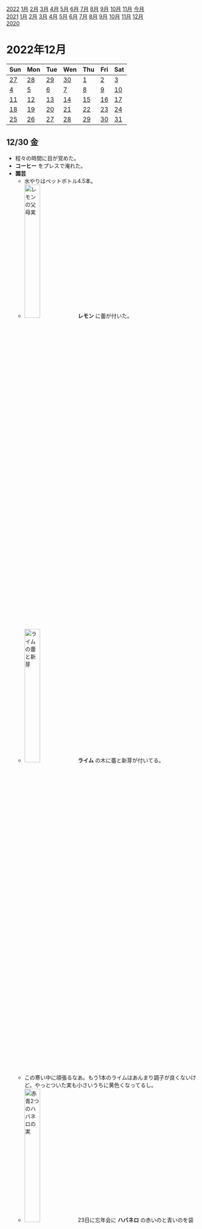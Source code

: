 [2022](README.md#2022) [1月](2022-01.md) [2月](2022-02.md) [3月](2022-03.md) [4月](2022-04.md) [5月](2022-05.md) [6月](2022-06.md) [7月](2022-07.md) [8月](2022-08.md) [9月](2022-09.md) [10月](2022-10.md) [11月](2022-11.md) [今月](2022-12.md)  
[2021](README.md#2021) [1月](2021-01.md) [2月](2021-02.md) [3月](2021-03.md) [4月](2021-04.md) [5月](2021-05.md) [6月](2021-06.md) [7月](2021-07.md) [8月](2021-08.md) [9月](2021-09.md) [10月](2021-10.md) [11月](2021-11.md) [12月](2021-12.md)  
[2020](README.md#2020)  

2022年12月
=========

|Sun|Mon|Tue|Wen|Thu|Fri|Sat|
|---|---|---|---|---|---|---|
|[27](2022-11.md#1127-日)|[28](2022-11.md#1128-月)|[29](2022-11.md#1129-火)|[30](2022-11.md#1130-水)|[1](#1201-木)|[2](#1202-金)|[3](#1203-土)|
|[4](#1204-日)|[5](#1205-月)|[6](#1206-火)|[7](#1207-水)|[8](#1208-木)|[9](#1209-金)|[10](#1210-土)|
|[11](#1211-日)|[12](#1212-月)|[13](#1213-火)|[14](#1214-水)|[15](#1215-木)|[16](#1216-金)|[17](#1217-土)|
|[18](#1218-日)|[19](#1219-月)|[20](#1220-火)|[21](#1221-水)|[22](#1222-木)|[23](#1223-金)|[24](#1224-土)|
|[25](#1225-日)|[26](#1226-月)|[27](#1227-火)|[28](#1228-水)|[29](#1229-木)|[30](#1230-金)|[31](#1231-土)|

## 12/30 金

- 程々の時間に目が覚めた。
- __コーヒー__ をプレスで淹れた。
- __園芸__
  - 水やりはペットボトル4.5本。
  - <img src='images/%E5%86%99%E7%9C%9F%202022%2D12%2D30%209%2036%2058.jpg' alt='レモンの父母実' width='30%'> __レモン__ に蕾が付いた。
  - <img src='images/%E5%86%99%E7%9C%9F%202022%2D12%2D30%209%2037%2022.jpg' alt='ライムの蕾と新芽' width='30%'> __ライム__ の木に蕾と新芽が付いてる。
  - この寒い中に頑張るなあ。もう1本のライムはあんまり調子が良くないけど。やっとついた実も小さいうちに黄色くなってるし。
  - <img src='images/%E5%86%99%E7%9C%9F%202022%2D12%2D30%209%2042%2048.jpg' alt='赤青2つのハバネロの実' width='30%'> 23日に忘年会に __ハバネロ__ の赤いのと青いのを袋に入れて持って行った。誰も受け取らなかったので持ち帰ったが、青い方もいい色になってきた。
    - 良く見たら割れてる。危ない。
- 今月は7枚しか画像を使ってないらしい。
- コーヒー淹れたのを忘れて放置してた。
- __お出掛け__ 。
  - __ランチ__ は __大久保__ の `モンカリー` でベジカレープレート。
  - ベジとノンベジしかない。ベジが春菊のダルカレーと言われてソチラを選んだが、両方も選べることが後でわかった。
    - メニューをちゃんと見たら小さく書いてあるが、そういう場合には相森のメニューがあるか、トッピングのところにあることが多いと感じていて、注目してないところに書いてあった。
  - ちょっと足りない。出来ればクラフトビールのお店に行って、ついでにちょっとつまみたい。
  - とりあえず小滝橋方面に歩いて、 `オルタナティブコーヒーワークス` でホットコーヒーを店内で頂く。
  - 馬場のビール食堂が15:00から。落合のハニカムホップワークスが14:00から。
  - 時間が経って空腹が落ち着いたので帰ることにした。
  - __東中野__ の酒屋 `VINSY` でクラフトビール2本購入。
  - 東中野の `アッサンブラージュノム` というスイーツのお店？でタルトを __テイクアウト__ 。
  - 東中野の `早川亭` で __コーヒーをテイクアウト__ 。
- 4回目の容量追加。
- 仮眠。
- 野菜でお腹を膨らませたいと考えて __買い物__ へ。
  - セブンは炒め物用のカット野菜が売り切れで、まいばすけっとへ様子を見に。
  - 炒め物用のカット野菜と鍋用のカット野菜と豚肉200gと、キャベツの千切りとカットレタスとサラダチキンと、卵4個入りを購入。
  - 後者はサラダにする。スパイスとニンニクとツナ缶を炒めて、唐辛子のピクルスと酢を入れてドレッシングに。
  - 前者はサンバル的なスープに。タマリンドを濾すのが面倒だが、まあまあ美味しく出来たのでは。
  - 腹具合的には、サラダだけで十分だった。
- グリシンパウダーを切らしていたので注文。
  - 1kgの袋で買って、小瓶に移して小瓶が空になると補充するんだけど、前回の補充の時に袋が空になったということで、そのときに注文を忘れていたらしい。
  - グリシンはアミノ酸で、良く飲むんだけど、日記に書いたのは初めてだった。
- `Slay the Spire` は調子が出ない。

## 12/29 木

- 7:00の目覚ましを7:30に掛け直して8:20起床。
- __コーヒー__ をプレスで淹れた。
- しばらくチェックを忘れてた __FX__ で豪ドル米ドルを損切り。
- 水やりをサボった。
- 昨日は日記をpushしないで寝たのか。
- 今日は仕事納め。
- お __茶__ を淹れた。渋みも旨味もしっかりしてて美味しい。
- __ランチ__ は新宿パークハイアット地下の `スパイスヘブン` で __カレービュッフェ__ 。
  - `アショカ` の方が美味しいが、コチラは草やワカメが食べ放題。あと春雨サラダが美味しかった。
  - 帰りに `ポールバセット` で __コーヒーをテイクアウト__ 。
    - 久しぶりにロングブラックで頼んだが美味しい。
- https://neue.cc/2022/12/16_IncrementalSourceGenerator.html を読んでいたら `if (node is A or B or C) {}` みたいなのが出てきて驚いた。
  - C#9.0かららしい。
  - https://learn.microsoft.com/en-us/dotnet/csharp/language-reference/operators/patterns
    - コレを覚えるのは大変だ。
  - Type patternだから `or` で繋ぐことが出来る、ということでいいのかな？
    - パターンなら何でも `and` `or` で繋げるらしいし何でも `not` できるらしい。
      - https://learn.microsoft.com/en-us/dotnet/csharp/language-reference/proposals/csharp-9.0/patterns3
    - コッチでなら覚えられそうだ。
  - 我々がC#9.0を使って良くなるのがいつなのかは知らないが。
- __夕食__ はカレーメシシーフードにレンチンした充填豆腐を入れたもの。
- `Slay the Spire` は調子が悪い。
- 呼び出されて近所のバーで一杯。
- 眠かったし空腹でもないのに __夜食__ にコンビニのチャーシューとポテチを食べた。

## 12/28 水

- 7:00の目覚ましで8:20起床。
- アンチョビのピクルスがカビてて驚いた。あんなに塩辛くて酸っぱいのに。でも、酸っぱいということは熟成だけでなく発酵もしているんだから、菌は生きられる環境ということか。
- __コーヒー__ をプレスで淹れた。
- __園芸__ 
  - 水やりはペットボトル2本。
  - <img src='images/%E5%86%99%E7%9C%9F%202022%2D12%2D28%208%2054%2019.jpg' alt='茗荷のポットの雑草' width='30%'> __茗荷__ のポットの雑草の伸びが凄い。
  - <img src='images/%E5%86%99%E7%9C%9F%202022%2D12%2D28%208%2058%2004.jpg' alt='コーヒーの木' width='30%'> __コーヒーの木__ が結構大きい。変化が遅いと思ってたけど、気付いたらかなり育ってる。鉢上げを考えないと。それと、ここは鉢が大きくなると不安定だから、置き場所も考えないと。日照不足に強いというが、カーテンの中でも本当に大丈夫かな？
- IMEで入力中、変換候補が出ている時に次の入力を始めると確定する。
  - が、次の入力が数字の場合、候補一覧からの選択になってしまい、望んでいるのと別の候補が現れたりするし、入力したつもりの数字が現れない。
- __蒸しタオル__ を作った。
  - 昨日のは厚手過ぎて、室内に干しておいても生乾き気味だったので、もっと薄いものを選んだ。
  - 蒸しタオルのレンチンについて昨日検索した時、ラップして使うというのを何件か見た。
    - 衛生のためという記述だったが、タオルの温度が下がる要因として人体への熱移動の他に気化熱を奪われていることもあるだろうから、保温の意味でも有効な気がする。空気への熱移動は大したことはないだろうけど理屈ではそれにも有効だ。
  - 蒸しタオルに限らず、レンチンする時に表示の時間では足りないことが多い。古いから弱っているかも知れない。
    - コレ、いつ買ったんだっけ？広島？綱島？目黒？坂上？初代は壊れて今のは2代目だったと思う。
      - 2010年以降ではあるらしい。では今の部屋だ。
- お __茶__ を淹れた。前のを使い切ったので新しいのを開封してブレンド。 `さわやか和敬` 。
  - 開封の時間がいつもより余計に掛ったので久しぶりに湯温を測ってみたら70°C。
- 貸与PCでGoogleカレンダーの通知が来ないと思ったらミュートで気付かないだけだった。
  - fnキーでのミュートは本体スピーカーだけでWindowsのシステム設定とは関係が無いと思っていたが、そうではなかった。
    - fnキーでの音量表示がいかにもOSDだから。タスクバーから操作する時と同じ見た目なら勘違いしないのに。
- セットアッパーはSetup man。そうだよね、set-upperになるよね。setter-upじゃおかしいしね。
- __ランチ__ は西新宿の `アゴラ` で __カレーバイキング__ 。
  - キャベツの千切りを沢山食べられて嬉しい。また、補充がまあまあ早い。
  - 帰りに `flutter` で __コーヒーをテイクアウト__ 。
- `back number` は夏の魔物がどうこういう曲しか知らずに聴き始めたんだけど、良く流れる曲が沢山あって驚いた。
  - YouTubeでPVリストで聴いているから、PVになるようなのは有名になってもおかしくないわけだけど。
  - 結構気に入ったが、なんと表現したら上から目線にならないだろうか。結構気に入った、は、なんか上からに感じる。僕ごときが。
- 貸与PCのWifiが途切れた。壊れた？再起動してみる。復活した。良かった。
- C#のQueue<T>に範囲を取る追加メソッドがない。Append()とかConcat()とかするだろ。
- C#9.0で、ラムダにstaticをつけるとローカル変数やthisをキャプチャしなくなってヒープアロケーションしなくなるそうだ。
  - https://www.infoq.com/jp/news/2020/08/CSharp-Lambdas/
  - staticローカル関数を定義することで、ヒープ確保無しでローカル変数や引数を使えるようになるが、そのローカル関数をどこかに渡す時に同じことになる。
- 10月に買った栗をまだ使っていないことについて、僕は何をどう感じるべきなんだろう。
- __晩酌__ しに __お出掛け__ 。
  - __東中野__ のビアバーの年内最終営業日のイベントで __一杯__ 。
  - 東中野のバーと近所のバーで一杯。
- __夜食__ にコンビニの総菜2つとポテチを食べてしまった。空腹ではなかったのに、酔って口寂しくなった。

## 12/27 火

- 7:30の目覚ましで8:20起床。
  - もうちょっとエアコンの設定温度を上げないと布団を出にくい。現在は20°C。
    - 一昨年、 __トリニダードスコーピオン__ を室内で越冬させたときの設定は何度だっただろうかと日記を検索してみたが、20°Cだったり22°Cだったり。
- 結構前に貰った __柿__ を食べた。熟すのを待っていた。
  - 柔らかくなっているので湯剥きを試したが、イマイチだった。結局包丁で剥いたが、そこまで柔らかくなかった。
  - もうちょっと待っても良かった。弾力のある半透明のプルプルが好きだ。
- 起きてしばらくは目がツラいので、 __蒸しタオル__ を作って目と周囲を温めてみた。
  - やらないよりはマシ。
  - というか、市販の使い切りの __ホットアイマスク__ の効果がイマイチだったから試してみた。
    - 以前はコレで十分だったんだけど、保存期間が長くて古くなったのか、僕が年を取ったのか、症状が前よりもヒドいのか。
      - 蒸しタオルでもイマイチなんだから、僕の側に原因がありそうにも思う。
      - とはいえ、以前はホットアイマスクは10分以上効果があったと思うが、今日はアイマスクも蒸しタオルももっと短かったと思う。
        - 10分以上と判断したのは、以前頻繁に使っていた頃は、音楽を聴きながらで、3曲流れるくらいで温度が下がった。
          - その頃は、布団から起き上がる前にアイマスクをしてた。音楽は二度寝をしないためでもある。
            - 二度寝をしないためとは言うけど、職場で寝る時は周囲の話し声が聞こえないようにするために大きめの音量で音楽をかけていたものだ。
      - 蒸しタオルもその程度に時間をかければ効果があるかも知れない。
- __園芸__
  - 水やりをサボった。
  - 朝の本棚の温度は上が18°Cで下が15°C。エアコンの温度的にはこんなものか。
- PC切替機のラグがツラい。
- CodeQL
  - https://github.com/github/codeql
  - https://github.com/github/codeql-coding-standards
- 通知を見逃したと思っていたが、通知が来てない。なんで？先週まで来てたのに。
- `snapshotter` じゃなくて `snapshooter` じゃないの？と思ったが、 `snapshotting` `snapshotted` と活用するそうだ。
- 詐欺のフィッシングのスペルは `phishing` だったんだ。
- __ランチ__ は西新宿のイタリアン `Fungo` 。前菜ビュッフェを1人1皿1回自分で盛る。
  - 帰りに `COUNTERPART` で __コーヒーをテイクアウト__ 。美味しい。
- C#では `IObservable` と `IObserver` の両方があるのか！
  - ふーん。 Observable が観測して Observer に通知するのか。
  - https://learn.microsoft.com/ja-jp/dotnet/api/system.iobserver-1
- ふーん、 `std::frexp()` と `std::ldexp()` 。
  - https://cpprefjp.github.io/reference/cmath/frexp.html
  - 浮動小数点数同士を比較するときに与える誤差は、大きい方の指数を基準にするべきではないかと思って検索してて見つけた。
    - そうか、 `BitConverter.SingleToUInt32Bits(Single)` というのがあるのか。これがあれば自分で実装できるな。
- Amazonの物理ダイレクトメールが送られてきた。
  - Amazon Music Unlimitedの勧誘だが、ランダムでストリーミングしてる現状が僕にとってピッタリとフィットしてる。
- いつ何の用途で欲しくなったのか覚えてないが、 __クロスワードソルバ__ を作りたい。
  - Wiktionaryから __見出し語__ を集めて、 __正規表現検索__ したくてダウンロード方法を調べたりした。
  - すでに誰かが作ったサービスがあるんじゃないの？と思って検索したら、すぐに出てくるのはPCサイトでスマホでは使いにくかった。
- `デスストランディング` が `Epic Games Store` で無料配布だったらしい。
  - https://automaton-media.com/articles/newsjp/20221227-232040/
  - 通常版でも嬉しい。教えて欲しかった。
- 近所のバー2軒で一杯。
  - 片方のバーはカウンターが奇麗になってて驚いたが、前回に行った時にはすでにそうだったらしい。コロナ対策でアクリルの衝立を入れるために片付けたのだそうな。
- __夜食__ に買い置きのコンビニ冷凍総菜。
- `Slay the Spire` は2キャラ目でラスボスまで行ったが、直前の敵に手こずってHP少なくてあっさり負けた。

## 12/26 月

- 7:30の目覚ましで8:00起床。
  - 7:07に自力で目覚めた。今起き上がれば気持ちよく起きれると思ったが、睡眠不足を懸念して二度寝した。
- __コーヒー__ をプレスで淹れた。昨日もそうだが、豆を使い切るために、豆もお湯も多めにした。
- __園芸__
  - 水やりはペットボトル3本。
  - 強風が吹いた日があったのか、鉢がいくつか倒れていた。
  - __レモンドロップ__ の葉が萎れていたのは、水切れなのか寒さで今年はもう終わりなのか。
  - __食用菊__ の残っていた蕾が開かなかった。楽しみにしてたのに。
  - __茗荷__ が死んだっぽい。室内で立ち枯れしたなら寒過ぎるせいではないだろう。下段は35度程度までしかならなかったと思う。日照は少なくても大丈夫なハズだ。
  - そろそろ室内で越冬させる鉢を選定すべきだ。別にどれも無理しなくてもいいと思うけど、 __キューバミント__ くらいは葉を使いたくなるかもしれない。
- 今週来週は出社する人が少ないのと、オフィスのレイアウト変更があるというので __リモート勤務__ する。
  - 今の取引先では初めてのリモートワーク。
- お __茶__ を淹れた。美味しい。使い切れるのかな、コレ。
- Googleカレンダーの通知を見逃していて、ビデオ会議にかなり遅刻した。うーん、見逃す？本当に出てた？瞬殺でキャンセルしたとか、何かと重なったとか？Instagramとか見てる時に、間違って送って気付かないのはたまにあるけど。
- __ランチ__ は新宿ヒルトンの地下の `アショカ` で __カレービュッフェ__ 。
  - 帰りにどこかでコーヒーをテイクアウトしたかったが、目当ての店が定休日で、他に思いつかなかった。
- https://ja.wikipedia.org/wiki/Parsing_Expression_Grammar
  - ```
    このため、文脈自由文法とは異なり、PEGには曖昧さは存在しない。文字列を構文解析する場合、正しい構文木は常に1つしかない。このためPEGはコンピュータ言語の構文解析に向いており、...
    ```
    なるほど。それは助かる。優先される方を先に書けばいい、ということね。

- <details><summary>C#のPow()が遅いとか。double版のMath.Pow()を避けるべきと言っても、なんでそんなに違うんだろうか。</summary>

  - https://stackoverflow.com/questions/936541/math-pow-vs-multiply-operator-performance
  - fpuを使ってもそんなに遅いんだろうか。32bit floatでfpuを使うとどのくらいだろうか。
    - 実験すべきだが面倒だ。
  - 2乗を `realValue * realValue` と書くのと、 `Math.Pow(realValue, 2.0)` と書くのと、どちらが見やすいかは微妙だな。変数名が短ければ前者だが。 `**` をもっと色んな言語でサポートして欲しい。
  - Unity 2021で `System.MathF` が使えた。
    - https://learn.microsoft.com/ja-jp/dotnet/api/system.mathf?view=net-7.0
    - `Log2()` があって `Exp2()` がないのか、と思ったが、Log2()もCore 3.0からで使えなかった。
  - 興に乗って色々調べたが、必要なのは2乗なんだよね。指数部の整数演算だけだから、ハードウェアでは現代的にはかなり小さな回路で作れる。
    - 違った。それは2のn乗倍だ。
  </details>

- vscodeの正規表現で、`aaa([^s]|$)` みたいに行末記号をorの片方に使えた。初めて試したが、普通なのかな？
  - ちなみにコレは「語尾がaaaで複数形じゃない」の検索。単語中でも単語末尾でも。
- 高円寺あたりにクラフトビールを飲みに行こうと思ってたけど、ダラダラして20:00になってしまって面倒になった。
  - 結局 `Slay the Spire` をやっていた。
- __夜食__ にカップヌードル石焼ビビンバ風。

## 12/25 日

- __コーヒー__ をプレスで淹れた。
- Steamのウィンターセールを見てみた。
  - Steamのウィッシュリストにメモを書ければいいのに。
    - Vanquishというのを追加した。プラチナゲームス版の罪と罰みたいな？
  - `Sega Genesis Collection` を購入。1100円くらい。多分英語なんだけどね。
- 職場から貸与されているPCで仕事が出来そうか試してみた。
  - VPNがちゃんと機能している。切るとアクセスできないことも確認できた。
  - モニタとキーボートとマウスのセッティング。
    - 入力は切替機を使っている。 `Synergy` を使っていいか聞いてみよう。
  - あと、Dropboxと、自宅ファイルサーバ。USBメモリを挿すのと変わらないから、ダメかも知れないね。
- `Slay the Spire` で2人目がもう少しだったが、ほんの少しの差で負けた。
  - まあまあ上達しか実感がある。
- 水やりをサボった。あげるつもりだったがいつの間にか夜だった。
- ご飯は抜いた。
  - 間食に買い置きの煮卵を食べた。
  - 昨日は夜中にラーメンを食べたから、お腹が空かないのではないかと予想していて、的中と言っていいだろう。

## 12/24 土

- 水やりをサボった。
- 15:00くらいに家を出て差し入れを買いに行こうと思っていたが、 `Slay the Spire` をやっていて夕方に。
- __東中野__ へ __会食__ に __お出かけ__ 。
  - 常連がバーに持ち寄りする集まり。差し入れの様子を見に行ったら全然だったので、1杯だけ飲んで買い出しに。
  - 途中ビアバーに寄って2杯。
  - __高田馬場__ の `ビール食堂` でローストチキンをテイクアウトしようと思ったが、予定数終了だそうだ。
  - 東西線で __中野__ に移動して `お揚がり` でチキンとおでんを __テイクアウト__ 。待つ間に __一杯__ 。
  - 東中野の __バー__ に差し入れ。
  - `Hacker's Bar` で __一杯__ 。
  - 寒いからラーメンを食べて帰ろうと思ったが、食べても変わらなかった。

## 12/23 金

- 8:00の目覚しで8:30起床。また飲み過ぎた。
- 久しぶりの水やりだが1本。
- __ランチ__ は __三越__ の地下の `いとはん` で惣菜のテイクアウトと、社食のチャイラテと社食の食堂でクリスマスプレゼントで配ってたドーナツ。
  - 今夜は職場の忘年会なので昼は草。
- `TIL` ... `today I learned` 今日学んだコト。覚えてられない気がする。
- C言語WGのドキュメントがWordだなんて。
- 職場には私用スマホ用のWiFiが無い。それが普通だけど、ゲーム屋はスタッフに「職場でネットゲームするな」とは言えない。
  - 仕事中に聞く音楽はここ何年もAmazon Prime Musicでアーティスト単位で聞いていたが、通信量節約のためにローカルの音楽を聴く。
- 英語では、128や256に特別な呼び方はない。
- 無くなった `スワンレイク` 日本橋と別に「スワンレイク東日本橋」というのを地図にメモしていたが、そういう名前のビルだった。
- オフィスから __スカイツリー__ が見える。
  - 歩けそうな距離だから仕事帰りに行ってみたいが、前の職場から見えた __東京タワー__ にも行かなかった。
- 職場の忘年会で __大手町__ 。
  - カラオケに行って2次会に行って、3時過ぎの解散。
  - ネットカフェで寝ようと思ったが満室。
  - タクシーを探しながら __東京駅__ に向かったが、逆向きには沢山通ってるのに、コッチ側に来ない。結局東京駅に着いた。
  - 3:38にJRのシャッターが開いた。もう電車が出るのかと思って始発を調べたら5時台だった。と思ったけど後で調べたら4時台だった。待っても良かった。
    - ちょっと依怙地になって、タクシーを使わずに山手線に沿って1時間歩くことにした。
  - __新橋__ までは中々面白かった。
  - __高輪ゲートウェイ__ 駅から乗って帰宅。
    - 間違えて私用のSuicaで通ってしまった。仕事では経費を調べやすいようにPASMOを使っている。
    - __原宿__ 駅のホームが様変わりしていた。
  - 酔っぱらってタガが外れているので、 __新宿__ のアルタ裏の `桂花` で食べて帰った。麺は半分にした。
    - `恋人がサンタクロース` の英語版が流れていたのでShazamで調べたら「スノーバイク編」だそうだ。

## 12/22 木

- 7:00の目覚ましを8:00に掛け直して8:40に起床。飲み過ぎ。
- 水やりをまたサボった。寒いけど2日続けては良くない。
- __ランチ__ は `やっぱりステーキ` で赤身コンボと替え肉の熟成アメリカ牛。
  - 店の前の階段まで行列していて凄いと思ったら、6人組の客が食券を買うのにタッチパネルで苦戦してただけだった。
  - このタッチパネルは、売り切れも反映されないし、ちょっとデキが悪い気がする。
  - お代わり自由の __サラダバー__ がキャベツの千切りとマカロニサラダだけ。
- ワイヤレスイヤホンの電池が切れた。1時間半しかもたないのは厳しい。
  - 長い打ち合わせの時や、いくつも打ち合わせが続く時には、片方ずつ使うようにしているが、今回は忘れてた。
- https://google.github.io/comprehensive-rust/
- 昔は [DDAについて英語のWikipediaが詳しかったと記憶しているが、今見たらそうでもなかった](https://en.wikipedia.org/wiki/Digital_differential_analyzer_(graphics_algorithm))。
- 職場での会話の声がまあまあ大きくて、気になって集中できない。
  - 今までの職場でも、周りの声が気になることは多く、そんなときは音楽を聴いていた。
  - 今までの職場では、自分の机があったので古いiPhoneなどを置いていた。
    - フリーアドレスでロッカーもないと、それができない。
      - と思っていたが、持ち歩けばいいか。
  - 今日は普段使うiPhoneで音楽を聴いている。
    - バッテリーを使いたくないが、普段からモバイルバッテリーを持ち歩いている。
    - それでも席を立つ度にイヤホンを抜き差しするのは面倒だ。
  - SE3にはイヤホン端子がない。Lightningケーブルのイヤホンと、充電のケーブルを一緒に使うためのコネクタを持っているのだが、使ってみたらイヤホンを認識しなかった。
    - Lightningイヤホン単体では認識したので、コネクタの問題だ。少なくとも相性問題。
- 昔から気になっていたんだけど、iPhoneのイヤホン音量が大きい。
  - 調整可能範囲のかなり小さい方で聞いているんだけど、その辺りだと1ステップ変えるだけで結構変わってしまう。
- 共有ロッカーの暗証番号を教えて頂いたので、音楽用のiPhoneを置いておけることになった。
- 職場の趣味系Slackチャンネルを漁った。
- いつものようにDeepLを酷使してたら `in my opinion` が出てきた。
  - レビューするときに `IMO` を重宝して多用してた。キツい感じを緩めるため。
- `スワンレイク` に行くつもりだったが、地図を調べようとしたら、再開発に巻き込まれて閉店していた。
- `participate` の発音が難しい。「パーティシ *ピ* エイト」と言ってしまう。
- キーボードを直してもらった。
- 帰り道に __大手町__ を攻める。
  - 移動中に見た、高速道路の下に飲み屋が並んでいるところが楽しそうだった。またそのうち。
  - チェックしてなかった `カラー` というハンバーガーとビールの店で __一杯__ 。
    - ハンバーガーは美味しそうだと思ったが、昼飯のカロリーが高いし、ラストオーダー直前だったので、ゆっくりできる時、できれば複数で来た時にしたい。
    - タップマルシェは有名どころばかり。ボトルも結構あるけどIPA寄りというワケでもない。
  - ベルギービールが豊富らしい `ブラッセルズ` は貸し切りだった。いつかまた来たいが、ハシゴに組み込むために他にも店を見つけないと。
  - `クラフトビアマーケット` 大手町店で __晩酌__ 。
    - 料理は三越前店とはかなり違う。ビールは入れ替わってるだけかも知れないから違うかは分からない。

## 12/21 水

- 7:00の目覚ましで8:10起床。
- 水やりをサボった。
- 昨日買ったUSB-C HDMIを試す。
  - 一発で認識してミラーモードになったが、拡張モードにしようと思ったらexplorerが壊れているようで設定を開けない。再起動した。
- マウスパッドの調子が悪いと思ったら裏返しだった。
- PR を peer と聞き間違える。
- 新しいブラウザウインドウでGitHubにログインできない、と思っていたがEnterpriseでアドレス自体がgithub.comじゃない。
- テクスチャが生成できないと言って、Unityを2つ立ち上げておけない。
- `Enumerable.Skip()` にマイナスの値を入れても不具合が起こらない。
  - どころか、コレクションの長さ以上にSkip()してもエラーにならない。
  - Skip()しつくしてからアクセス(例えばFirst())すると、そこで `InvalidOperationException` になる。
- __ランチ__ は社食。
- 職場にITサポートデスクというコーナーがあり、キーボードの修理を依頼しに行った。
  - レアな依頼で機材がないという。
  - 頑張ってくれるというので、作業の間に休憩に行ったが、担当者の予定があって、途中で終わった。
    - 休憩中に社食のキャラメルラテを飲んでみたが強烈に甘かった。
- 帰りに寄り道。
  - __神田__ がこんなに近いのは、僕にとっては驚きだった。
  - 念願の `デビルクラフト` で __晩酌__ 。
    - ハーフ4杯とサラダとバッファローチキン。
  - その近くの `びあマ` 神田店で __一杯__ 。
    - タップが8種類と、沢山のボトルビール。地図で見つけただけで、どんな店か調べていなかったが、素晴らしい店だ。
  - 国産のクラフトビールは安い。素晴らしい。
  - __東西線__ を使ってみようと思って __日本橋駅__ の改札を通ったが、何も考えずに乗ったら __半蔵門線__ だった。
    - 2駅先の __大手町駅__ で乗り換えた。結構遠かった。まあ、運動になると思えば。
  - __落合駅__ で降りて __東中野__ のビアバーで一杯。
  - 東中野のバーで一杯。
  - 近所のバーで一杯。やっぱり、コレは書く必要はないな。

## 12/20 火

- 7:00の目覚ましで7:30に起きた。
- 水やりをサボった。
- 日記のpushを忘れた。
- 出勤時に `Take Five` で __コーヒーをテイクアウト__ 。
- 職場の __コーヒー__ メーカーに豆の量の設定とお湯の量の設定がある。
  - 真ん中よりも薄めの方が美味しい。
  - お湯の量を増やすと薄くなるのか試してみたが、薄くなった。
    - 豆の量が濃さで、出来上がりのコーヒーの量を示しているのではなかった。
- いくつも買って放置してある英文法の本を、そろそろ読まねばならない環境になったが、腰が重い。
- 借りてるノートPCには映像出力端子がない。自宅で仕事をするなら、USB-Cから何らかのコネクタに変換する必要がある。
  - ウチのディスプレイの入力にDPやHDMIはあったかな？DVI-Dはあるんだけど。
    - DVIは今後ディスプレイを買い替えると使いまわしができなそうだ。HDMIなら当面大丈夫だろう。
  - 前の取引先のPCを繋いでディスプレイから音が出ていた気がするので、HDMIはありそうな気がするけどどうだったろうか。
- [How to install NuGet packages in Unity](https://www.hiroakit.com/archives/82)
- [キートップを付け直す](https://support.lenovo.com/jp/ja/solutions/ht104954)
- __ランチ__ は社食のパンとワッフル。
  - なんとなくタイミングを逃した。
- 英語で自己紹介を書く。DeepL助かる。
- 帰りに寄り道。
  - __東京駅__ 近くの `ギョバー` で __晩酌__ 。
    - たまたまだけど、タバコがかなりヘビー。
    - 店員さんがアチコチからテキーラを奢られている。楽しくて良い。
    - 表の看板にクラフトビールとあるから入ったのだが、品揃えは多くなかった。
  - もう一軒、近くの `ニホンバシブルワリーTS` で一杯。
  - 東京駅からだから元々丸ノ内線なのに、赤坂見附で下りてしまった。
  - 近所のバーは臨時休業。

## 12/19 月

- 目覚まし無しで6:00起床。
- 記憶にないが、起きたらポテトチップスの空袋があった。
- ワールドカップ、アルゼンチンvsフランスの配信を視聴。
- PKまで行って、家を出る時間ギリギリになった。
  - 動画の長さが5時間だったので、嫌な予感はしていた。
  - アルゼンチンがリードしている間、「動画が長い理由はセレモニーだといいんだけど」と思っていた。
- 水やりはサボった。
- Wordle5手。
- __ランチ__ は職場のビルの 1Fの `和牛バーガー` の小さい方と `ミカドコーヒー` のコーヒーフロート。
  - 和牛バーガーが15分くらいかかるというので、その間にコーヒーを買いに。
    - いつもと違う出口からビルを出て、道を間違えた。
- もう通信容量が無くなった。
- へえ。 `Please take a gander` ... ちょっと見て。
- [SharpLabでLinqが最適化されないか見てみたが、当然こうなるというコードが出力された。](https://sharplab.io/#v2:C4LglgNgPgAgTARgLACgYAYAEMEBYDcqG2CAdADJgB2AjoSkQMyYDOwATgK4DGwmAagFNeAe3a5MAb2zMAZhBEBDPgA8ANJgCeGgF4aA7vkwBfJiQBs2OJgCiK4IKoswIp1NSZPMiyUYAeeSVgAD5MAEEWGypOAFtBdkUAIwhBAApgAAswFgFhYDEJADcASncULwqSBGwAdkxC0hV6Sq8capg6hs1mlqra+tIdHpa2/obDDy9TFGmzeEwAYTKKmGYYCQBZVNLJSZbCxXZ6zABeTCpBfVzRcW3hypwATlSAEgAiSQaIqNj4pJTtqQAMoAazAAAdUnBiqQAGJgdhsbbGN7Fe7TYxAA)
  - 仮想メソッド呼び出しがないからil2cppでアグレッシブに最適化してくれないかと思ったが、IDisposeとかBoxとかが付いてくるのでどうしようもない。
- 貸与して頂いているノートPCの右ctrlキーが外れた。
- 帰りに寄り道。
  - `アンテナアメリカ` で __晩酌__ 。
    - タップに繋がってるのは、サイズがパイントからだった。4種類飲み比べがあって、いくつも飲みたいならソッチがいい。
    - ハラペーニョポッパーが結構大きい。
  - 近所のバーで一杯。
    - 常連が持ってきたカツオのたたきの差し入れを頂いた。
      - 高知の道の駅で食べておいしかったのを、同じ会社から通販で買ってるそうで、なるほど美味しい。

## 12/18 日

- 目覚まし無しで9:00起床。悪くない。
- クロアチアvsモロッコの録画を視聴。
- __園芸__
  - 外気温は9°Cなのに、本棚の上段は40°C近かった。寒かったから、カーテンで隙間を覆っていた。もうやらない方がいい。
    - カーテンを開けて少ししたら30°C程度まで下がった。
  - 水やりは5本。しっかり。
    - 梅の木にも久しぶりに潅水。
  - __豊後__ の葉っぱも落ちた。コイツは花が咲くだろうが、 __南高梅__ と __白加賀__ はどうだろうか。花粉が必要なんだけど。
  - カイガラムシ掃除。数は少ないのに、気が付くと大きいのがいる。
    - __ライム__ の実にもベトベトとスス病の黒カビがあるんだけど、虫自体は見えない。
      - 移動しているのか、落ちるのか、捕食者がいるのか。
- `Slay the Spire` は少し行き詰ったので4人目を始める。
- `Wordle` の初手を `Spear` にしたら -bbbH だった。
  - 答えは `Taper` だった。2手目に入れようと思ったけど、絞るのが先かと思って Climb と Fight を試した。
  - SpearやSpareの方が初手政界の可能性がある。Stareとどっちがいいだろうか。
- __歩いて__ __お出掛け__ 。
  - `萬国コーヒー` で __コーヒーをテイクアウト__ 。
    - カップオブエクセレンスの豆。
  - __幡ヶ谷__ のもつ焼き屋を目指したが、臨時休業だった。
  - __笹塚__ の `Pintology` で __一杯__ 。
  - 笹塚と幡ヶ谷の間くらいの `Our days` で __一杯__ 。
  - 近所のもつ焼き屋で __晩酌__ 。
  - 近所のバーで一杯。

## 12/17 土

- 水やりはサボった。
- `Slay the Spire` は3キャラ目をクリアして、その先を目指す。
- __お出掛け__ 。遊んでいて21:00くらいになった。
  - 割と最近できた __東中野__ のもんじゃ焼き屋 `ぐんちゃん` で差し入れをテイクアウト。
  - 東中野のバーに差し入れして __晩酌__ 。
  - 近所のコンビニで、ワールドカップ観戦のためのビールとつまみを購入。
- クロアチアvsモロッコを観戦。前半が終わったところで寝落ち。

## 12/16 金

- 7:00の目覚ましで8:40起床。
  - 7:30頃にフランスvsモロッコ戦を再生開始し、1.5倍速で音だけ聞きながら寝床にいて、8:40に起き上がった。
- また整髪料を付けるのを忘れて出社した。一昨年はほとんど忘れなかったと思うんだけど。
- Chromeの文字起こしのウィンドウがMeet中にも出るようになった 🙌
- そうか、インターフェースのデフォルト実装じゃなくて、拡張メソッドか。
- __ランチ__ は島根料理の `主水` で鯖しゃぶ定食。
  - 帰りに `やなかコーヒー` で __コーヒーをテイクアウト__ 。
  - 少し地上を歩いた。行列が出来ている店がいくつかある。
  - 検索に出てこなかった喫茶店がいくつもある。
  - 謎解きの店があって、クラフトビールもボトルで2種類あるそうで、その内に仕事帰りに寄りたい。
- 清澄白河まで2.7kmらしい。
  - クラフトビールを飲みに行って、帰りは大江戸線が使える。
- 同僚に誘われて飲みに行く。
  - 東京駅直結の __ヤエチカ__ にある `アンテナアメリカ` に行ったが満席だった。
  - 他も満席ばかり。流石は12月の金曜。時間もまあまあ早いし、空席を待つのも時間がかかりそうだ。
  - 神田に移動しよう、ということになって歩いていたが、通り道にオフィスの入っているビルがあり、 `CRAFTROCK` で聞いてみたら少し待てば入れるということだったので、そこで __晩酌__ 。
    - 今週3回目。
  - 同僚の馴染みの神田の居酒屋へ顔を出そうという話になって行ってみたが満席だった。
  - 解散。
- __高田馬場__ に移動して __一杯__ 。
- 近所のバーに寄ろうと思ったが、人が多かったので敬遠した。眠いし。

## 12/15 木

- 7:00の目覚ましで7:30起床。
- 目方は微増。ポテチ200g以上食べた割にはマイルドで助かる。
- __コーヒー__ を湯温91°Cでウェーブフィルターで淹れた。豆を使ってしまわないと。
  - 中挽きで、お湯の落ちるのが早過ぎたかと思ったが、丁度良いかも知れない。
- コーヒー淹れて日記書いてたら、ワールドカップ観戦する時間じゃない。フランスvsモロッコは面白そうだけど。
  - 今日はニュースを見ないで帰ろうか迷う。会食の予定があるから、どうせ結果を聞かされそうだけど。
- 水やりはペットボトル2本。
- 貸与PCに自宅WiFiの設定を使用と思ったら、一昨日の夜にやったらしい。
  - 昨日出社したらWeb版vscodeのタブがあって、そうかな、と思ってたらそうだった。
- マウスくらいは常に持ち歩いてもいいかもね。マウスパッドも持ち歩くかは微妙だが。
  - ビックカメラ日本橋三越店がすぐ近くにあった。
- フリーアドレスなのに袖机があって、誰が何のために使うのだろうか。
- Google Mapのリストを、貸与PCからも編集したい。
  - https://www.google.co.jp/maps/@35.6794083,139.764146,17z/data=!3m1!4b1!4m3!11m2!2sozseitZtT_2ZikvuTpZnWQ!3e3?hl=ja
  - 編集OKにして共有しているんだけど、何がどう間違っているのか分からない。
  - マイマップで作るべきなのか。
    - iPhoneから作れないようだから、自宅で作って職場アカウントに共有かな。
    - iPhoneから追加できない感じだ。
- ノートPCのタッチパネルのダブルタップで、ドラッグ開始になる。
  - 最初のタップでウィンドウを選択して、すぐにマウスカーソルを移動すると発動してしまい、僕の習慣からすると不便だ。
- <img src="images/20221215-win10-controll-panel-mouse-wheel-on-inactive-window.jpg" width="30%"> なんか、そんな挙動をしているような気はしていたが、一番上じゃないウィンドウでもホイールのスクロールが効く。嬉しい♪
- __昼休み__ に __無線マウス__ とマウスパッドを買ってきた。
  - 間違えて、WiFiアダプタ付きのを買ってしまった。
    - 1個しかないUSB Aソケットを占有してしまうが、Bluetooth版に買い直すか、どうしよう。
  - マウスパッドはカバンの中で曲がっても大丈夫そうな柔らかいもの。
    - 結構厚くて大きい。もっと適当なマット加工のシリコンシートでいいんだけど。
      - 100均に探しに行こうか。
  - Qiで充電できるものを買って、iPhoneも無線イヤホンも充電できるようにQi充電器も買ってこようかと思ったんだけど、電池1本で1年もつらしいので電池タイプにした。
    - 無線イヤホンは貸与PCのUSB C充電器で充電できるし、iPhoneはモバイルバッテリを持ち歩いている。
- __ランチ__ は `クリスプサラダワークス` 。買い物に行って時間が少なかったので。
- このPCはアンダースコア `_` のキーが小さくて困る。
- `stuck` のお手上げ的な意味の単語を、 `stack` だと思い込んでいた。
- 貸与PCをロック（スリープ？）すると、内蔵カメラを見失う。
  - fnキーを使ってカメラを一度無効にしてまた有効にすると復活する。
- Chromeの自動文字起こしという機能があるのを教えてもらった。
  - 動画を再生すると、ウィンドウが開いて文字起こししたものを流してくれる。
  - Meetの字幕を翻訳で使うと英語が表示されない。そして、少し溜めてくれるから、聞き逃した単語を探せる。
  - それが、僕の環境では、YouTubeでは動くのに、Meetでは働かない。泣ける。
- __東中野__ の焼肉屋で会食。
  - JR東中野駅が目的地に近いのだけど、丁度良い乗り換えが分からない。結局、半蔵門線三越前駅から青山一丁目で大江戸線に乗り換えた。
    - 改札を出ないで乗り換えられて、案外楽だった。これなら東中野で少し遠くなっても、トータルでは歩く距離が短いのではないか。
- 東中野のバー2軒と近所で一杯。
- ワールドカップのフランスvsモロッコを再生したが、15分くらいで寝落ち。

## 12/14 水

- 7:00の目覚ましを7:30に掛け直して8:00起床。
  - 7:00にワールドカップを見ようとしたら木曜朝だったので寝た。
- 水やりはサボった。
- 朝に日記を書くと、この起床時間ではコーヒーを淹れる時間がない。
  - 職場のコーヒーが十分に美味しいから、家の豆を使うタイミングがないかも知れない。
- 整髪料を忘れた。
- __ランチ__ は社食。
  - 社食のコーヒーは2種類あった。エスプレッソとドリップがあって、前はアメリカーノでいまいちだった。今日はドリップにしてみたが、やはり無料の方が美味しい。
  - 外で食べるつもりだったけど、
- キーボードのfnキーがダルいので、ファンクションキー側をデフォルトにしたい。
  - 起動時のBIOS的な画面で設定するのかと思って、再起動が面倒くさいなと思っていたが、ESCキーのところに __fnロック__ があった。素晴らしい。
- フリーアドレスだと、サンダルも箱ティッシュも面倒だし、置き傘も難しい。
- 職場のデスクに、かなり横長の湾曲ディスプレイがある。
  - 横向きに並べる設定をしていたが、マウスカーソルを動かす距離が長過ぎるので、縦並びにした。
  - <img src="images/20221214-display-positions.jpg" width="30%"> 幅がかなり違うので、出入り口の位置を調整する。
- Chromeが、ページを翻訳するかどうかイチイチ聞いてくるのが鬱陶しいのでDeepL拡張を入れてGoogle翻訳を切った。
- `attend` は自分が能動的に何かする意味の方が第一義だったのか。日本での使い方から、世話を焼く方だと思ってた。
- `git configure credential.useHttpPath true` && `url = https://KeiOguro@github.com/kei-oguro/documents/`
- [WSL(Ubuntu)からホストの共有フォルダをマウントする](https://xn--v6q832hwdkvom.com/post/wsl%E3%81%A7%E3%83%8D%E3%83%83%E3%83%88%E3%83%AF%E3%83%BC%E3%82%AF%E3%83%89%E3%83%A9%E3%82%A4%E3%83%96%E3%82%92%E3%83%9E%E3%82%A6%E3%83%B3%E3%83%88%E3%81%99%E3%82%8B/) 。
- 今回の取引先は `Woven Alpha` さん。働いていることをネットに書いてもいいと許可を得た。
  - 美味しい無料コーヒーの素晴らしい職場。
  - 銀座線三越前駅改札を出たら地上に出ずに出社できる、素晴らしい立地。
  - 検索すると、クラフトビールを飲める店が沢山ある。銀座まで楽に歩けそうなことも素晴らしい。
- Slackを送るのに、DeepLに頼り切り。
- Slackアイコンを追加しようと思ったが、僕の作ったのは日本語表記のばかりだ。
- vscode Live Shareやりたい。
- フリーアドレスでロッカーもないと、空腹を誤魔化すための買い置きも、毎日持ち歩くことになるのか。
- C#でローカル変数を `readonly` に出来ないのが悲しかったが、7.2から [`ref readonly` にできる](https://learn.microsoft.com/en-us/dotnet/csharp/language-reference/proposals/csharp-7.2/readonly-ref#declaring-and-using-ref-readonly-locals) そうだ！
- 会社の近くの `クラフトビアマーケット` 三越前店で __晩酌__ 。
- `アンテナアメリカ` にも寄るつもりだったが、少し遅いし、外気温がかなり寒く感じるので帰宅。
  - 会社で、近所のクラフトビール屋さんを調べてて、オフィスを出るのが20:00になった。
- 近所のバーで一杯。
- NHKが受信契約の案内のDMを郵便局以外の業者を使って発送したら、それは信書だから郵便法違反だそうだ。
  - メールならいいのか、ということを考えると、郵便法もそろそろ考え直す時期かもね。
    - ユニバーサルサービス、という論点なんだと思うけど。
- __夜食__ にポテチを2袋食べてしまう。
- ワールドカップは今朝で合ってた。ウチのAbemaのアプリの調子が悪くて「放送開始までお待ち下さい」のままだった。夜に帰宅してもそのままだった。
  - 結果を知りつつアルゼンチンvsクロアチアを観戦。
  - メッシがPKを決めた辺りで寝落ち。

## 12/13 火

- 7:00の目覚ましを掛け直して7:30起床。
- __コーヒー__ をプレスで豆多めで淹れた。今日はちゃんと沸騰させた。温度を測ろうと思っていたが忘れた。
- コーヒーのプレスの待ち時間に、久しぶりにストレッチをした。
  - 時期によっては毎回やっていたのだが、ここのところずっとやってなかった。
  - かなり固くなっていた。
- 水やりはペットボトル2本。
  - 雨降りなのに風が無くて鉢に水が入らない。
- 食べログで「三越前駅 ランチ 300m」で検索したら3.48の店が沢山。ここに天井があるんだな。
- 9:00に家を出ても間に合った。
  - 丸の内線が、新宿の手前で間隔調整で止まった。コロナになってから初めて遭遇した。
  - 銀座線でも間隔調整してた。こちらは駅で待ってた。
- __ランチ__ は昨日も行った職場のビルの1階の `CRAFTROCK` でベジプレートとミニカレー。
  - べ時プレートは割いたチキンとトルティーヤが付く。ソフトタコスセットみたいなもの。
  - カレーにライスが無かった。ライス付きのランチと一緒に頼むものらしい。
- 久しぶりに職場で椅子に座ったら、髪の毛を背中と背もたれで挟む。
  - 髪を切ろう。
- ノートPCのキーボードやトラックパッドがダルいから、キーボードやマウスを持ってくるべきだった。
  - Home, End と Page Up, Page Down を fn キーで切り替えるのはダルい。
- 職場がフリーアドレス。
  - 私物を色々持ってきたいが、ロッカーを借りれるか分からない。
    - キーボードやマウスを毎日持ち歩くのは嫌だ。
    - コーヒーを淹れる器具とか、箸やスプーンとか、サラダを食べる調味料とか。
- ビデオ会議をするのに、HUAWEIのワイヤレスイヤホンのマイクが後ろの人の声を拾う。
  - ヘッドセットが必要だろうか。
- 職場でタダで飲めるコーヒーがあるが、美味しい。社食の100円のよりも美味しい。
  - その場で豆を挽いて淹れてくれる。エスプレッソ気味。
  - コップ置き場があり、ステンレス真空マグカップを持って行った。
- 職場が __英語だらけ__ 。
  - 海外出身者が多く、英語の打ち合わせが多い。
  - 「権限」を追加して欲しい、とお願いしようとして単語が出てこなかったが permission だった。
- 貸与して頂いているノートPCで日記を書くのに、ブラウザのシークレットモードから[Web版のvscode](https://vscode.dev/)に接続しようとしたら、cdnに接続できない。
  - ファイアウォールかな？
    - iPhoneからは接続できた。PCブラウザ版とはダウンロードするアドレスが違うかも知れないけど。
  - GitHubの `Codespaces` を設定しようとした。思ったよりも面倒だった。
  - なんとなく、バレないようにコソコソしようと考えたが、普通にcloneして構わない気がしてきた。
- 帰りに近くのビルの `八海山 千年こうじ` で __晩酌__ 。
  - コロナ前からずっと来たかった。これまでは、わざわざ東京駅までくる用事がなかった。
  - 八海山はビールも作っていて、IPAが楽しみだったが今日はヴァイツェンとスタウトだって。尖った取り合わせ。
- 近所のバーで一杯。

## 12/12 月

- 7:00の目覚ましで7:10起床。
  - トイレに起きてそこから寝付けなかったが、少し明るくなったくらいからウトウトした。
- __コーヒー__ をプレスで淹れた。
  - 湯温が87°Cで少し低い。
  - 豆は今日から `K.Base` オリジナルブレンド。
- 水やりはサボった。
- 8:40に家を出て、9:23に三越前到着。
- 初出社。会社のTシャツを1枚くれる。
- __ランチ__ は社食でカニコロッケ。
  - 社食のメニューの注文の仕方が分からなかった。4種類のメニューの内、生姜焼きを頼みたかった。メニューごとに違うカウンターに並ぶ仕組みだった。
- 社食でコーヒーが安く飲める。アメリカーノを100円で飲んで、悪くはないけど、選択肢があるなら他のを飲みたい。
  - タダで飲めるコーヒーもあるそうだけど、ソッチは味見してない。
  - 折角 __日本橋__ で、イイ感じの豆を売ってる店が沢山あるだろうから、自分で淹れて飲みたい。
- 座席はフリーアドレスだそうで、ノートPCは出退勤の度に持って行くようだ。
  - 会社に置いて毎日出社したいのだけれども。
  - 会社に置いといてはいけないと確認したワケではない。
- PCのセットアップは終わらなかった。
- 帰りに職場のビルの1階の `CRAFTROCK` で __晩酌__ 。
  - クラフトビールのお店。
  - ランチをちゃんと食べたから食事はカロリー控えめにしたかったが、ハラペーニョにチーズを詰めて揚げたハラペーニョボムを食べた。
- あの辺は __室町という名の町__ らしい。
- `スタバ` で季節商品のミルフィーユラテを買って味見して残りは近所のバーの店員に押し付けた。
- 近所のバーで一杯。

## 12/11 日

- 7:00の目覚ましで7:40起床。
  - 明日が本番。昨日早起き出来ているのが理想だったが。今日は寝付けるかどうか。
- __園芸__
  - 水やりはペットボトル1本。
  - __ライム__ のカイガラムシ掃除。久しぶりなので大きくなってるヤツがいたが、寒くなったからか数の増え方は減った。
  - __ヨモギ__ と __食用菊__ もカイガラムシ退治のためにシャワーした。
    - 食用菊は蕾が付いたまま枯れそうだが、下から出てる新芽？は元気なようだ。
      - 食用菊の雑草をいくらか取った。どれが雑草の根っこか分かりにくいので、植え替えの時にちゃんと取る。
      - ちょっと前は、雑草の花が咲くのを待つつもりだったが、シャワーしたついでなので。
      - 寒くなるんだし、下草を残しておいた方が保温になって良かっただろうか。
    - ヨモギは自立できないんだけど、放置でいいのかな？土から
- ワールドカップのイングランドvsフランスをAbemaの見逃し配信で観戦。
  - 結果を知らないまま見れたのは良かったけど、動画の長さで延長するかどうかは分かってしまった。
- Create or Overwriteは何て名前にするんだ？
  - すでにファイルがあれば上書き、無ければ作成ってのは普通だと思うんだけど。
- `Slay the Spire` の2キャラで鍵を得た。3キャラ目ももう少しだったが微妙に錯誤で負けた。
- __お出掛け__
  - __中野__ で約束があって、少し早く出てコーヒーをテイクアウトしようと思っていたんだけど、混んでいて腰が引けた。
  - 中野五差路付近の `お揚がり` で会食。
  - 北口のバーで __一杯__ 飲んで、差し入れを作ってもらう。
  - 近所のバーの店員が遅刻で、一度家に帰って `Slay the Spire` で少し遊ぶ。
  - 近所のバーに差し入れして一杯。
- 寝付けるように暑いシャワーを浴びて寝る。

## 12/10 土

- 10:00の目覚ましでは当然起きず、それでも12:30起床。
- 水やりはサボった。
- __お出かけ__
  - __ランチ__ は大久保の `半月` の相掛けカレーと `ダイス` の相掛けカレー。カレーはしご。
  - お腹の皮が痛い。
  - __新宿野村ビル__ の `ビール工房` で __一杯__ 。
  - `BBB` という自家焙煎の喫茶店で __コーヒーをテイクアウト__ 。
- `Slay the Spire` は基本3キャラでノーマルクリアした。
- [若い読者のための経済学史](https://www.amazon.co.jp/dp/4799106848) という本によると、アマルティア・センという人が「飢饉の阻止には民主主義と報道の自由が大切」というようなことを言ったのだと。
  - どこで飢餓がヒドいかを考えると、そうなんだろうね。
- ネットニュースで、英国でサッカーと言ったら馬鹿にしたような笑い方をされた、というようなのを読んだ。
  - 「suck する人」に聞こえたんじゃないの？
  - 英国ではfootballだというのは知っていたが、イタリアではカルチョだし、むしろ多数派かも？と思って主要国の翻訳を見ると、フランスもドイツもスペインも他アチコチもfootball系だった。
- __お出掛け__
  - 近所のステーキ屋で差し入れを買う。
  - 出来上がりを待つ間、近所の喫茶店でコーヒーを飲む。
  - __東中野__ のお目当てのバーが満席だったので差し入れを置いて他の店に。
  - 東中野のビアバーとまた別のバーで __一杯__ 。
  - お目当てのバーに戻って一杯。
  - 近所のバーに最後に寄るつもりだったが、自宅でワールドカップを見たいのでスルー。
- ワールドカップ観戦。モロッコvsポルトガル。
- 無事に眠くなって就寝。延長しなくて良かった。

## 12/09 金

- ランチまで頑張るつもりだったが9:00に寝た。
- 1時間のタイマーを掛けて、目は覚ましたがもう1時間かけ直した。
  - それを繰り返して、14:00過ぎにようやく起床。
- 水やりはペットボトル2本。
- `Slay the Spire` で少し進むようになってきたが、攻略サイトを見たら安定しなくなった。
  - 寝転がって遊ぶためにiPad ProからChrome Desktopに繋いでいたが、PCの画面を直接見ながら遊んでみたらfpsが違った。
  - 3キャラ中2キャラで初クリアした。
    - 初クリアは押せ押せで問題無かった。特に最初のキャラは長引くと不利な敵がいるので手数が多いやり方が良い。
- 夜はどこかで食べようと思っていたが、ダラダラしてたら夜中になった。
- __晩飯__ はカップ麺とお菓子。
- ワールドカップ観戦。クロアチアvsブラジル、オランダvsアルゼンチン。
- W杯1戦目が終わったら寝ようと思っていたが、PK決着で3時になり、ダラダラしてたら2戦目も始まってしまった。
- そのままPK決着となり、就寝は7:00。
  - 目覚ましを7:00にかけていて、10:00に掛け直した。

## 12/08 木

- 水やりはサボった。
- __お出かけ__
  - 近所のバーで __一杯__ 。
    - ここは今年初めてだしコロナの頃は来てなったし3年以上になる。
    - クラフトビールのタップがあるので、たまに寄りたい。
  - 近くの中華で一杯。
  - __四ツ谷__ の `CRUZ Burgers` で __晩酌__ 。
    - 高円寺の `Beer Engine` でお勧めされた。
    - ベーコンが厚切りで歯応えが強くて美味しい。
  - __新宿御苑__ の `ハイバリー` で __一杯__ 。
  - 歌舞伎町の `サモイドコーヒー` で ___コーヒーをテイクアウト__ 。
  - 近所のバーで一杯。
- 時間のかかるランチに行くつもりだったが、飲み過ぎで起きる気力がなかったのと、昨日のローストビーフでまだ空腹を感じないので、昼には出かけなかった。
- 23:30頃に就寝したが、2:30くらいに起きてしまい、そこから眠れなかった。

## 12/07 水

- 水やりは3本でまあまあ。
- __歩いて__ __池袋__ へ __お出掛け__ 。
  - コーヒーを買って飲みながら行こうと思ったけど、 `早川亭` は定休日だった。
  - 久しぶりに距離を計測して 6.51.km 。
    - 途中まあまあ走ったつもりだけど時速6kmに達しない。
  - __ランチ__ は池袋の `牛恋` という焼肉屋でローストビーフ丼。
    - こぼれるまで盛り放題を謳い、ストップというまで盛ってくれる。
      - 本当にこぼれるまで盛ってもらうつもりだったが、その前に倒れそうなので止めて貰った。
      - 1kg以上はあると言っていた。
    - このローストビーフをつまみに、メガハイボール3杯。
    - 満腹。割と無理して押し込んだ。
  - どこかでコーヒーやクラフトビールを飲みながら休憩したかったが、歩いていれば適当にどこかにあるだろうと思っていたら、通りかからなかった。
  - `雑司ヶ谷墓地` に通りかかる。
    - スマホの地図にジョン万次郎の墓が表示されて、なんとなく寄った。
    - 鳥が多い。草木が多いから虫も沢山いるんだろう。
    - 小泉八雲、永井荷風、夏目漱石、ジョン万次郎の墓を見てきた。お祈りもお供えもせずに見るだけ。
      - 永井荷風の墓の周りが手入れされた樹木でこじんまりしていてオシャレだった。
      - 漱石の墓は立派だった。
  - __代々木__ の `ウォータリングホール` で __一杯__ 。
  - 8.44km。時速5km未満。遅過ぎる。
    - こんなに大きな数字になるとは思わなかった。
  - __新宿駅__ の西口地下タクシー乗り場から都庁へ行く方の __小田急エース北館__ の都庁側半分が再開していた。インスタの広告で見てたんだけど。
    - 残り半分は小田急本館の建て替えに巻き込まれるのだろう。
  - __小田急ハルク__ の地下の `まい泉` で差し入れを購入。
  - __新宿野村ビル__ の `ポールバセット` で __コーヒーをテイクアウト__ 。
  - `DAISO` で紙皿や使い捨て食器とケーキに立てるロウソクを購入。
  - __東中野__ のバーに差し入れして一杯。
  - 東中野のビアバーで一杯。
  - 近所の閉店したビアバーの跡地に出来たバーで一杯。
  - 近所のバーで一杯。
- アレだけ食べたのに、 __夜食__ にカップスープとポテチを食べる。

## 12/06 火

- 水やりをサボった。
- __FX__ が少し盛り返した。
  - グズグズしていたユーロドルは損切り。豪ドル米ドルはもう少し様子を見たい。
  - 南アランドが損切りポイントより上がっていて悔しい。が、再エントリーは今じゃない。
- インスタのストーリーで誕生日の話が流れていたのを見て、バーの店員の誕生日にケーキを買いに行ったが、その人の出勤は火曜ではなく水曜だったし、先週お祝いしていたことを思い出した。
  - 持ち帰って自分で食べた。
- __夕食__ はカップ麺に豆腐とフェンピー。
  - カップ麺を食べている間に豆腐とフェンピーを塩茹でして、麺が無くなったらザルに上げた両者を投入。悪くない。
- `Slay the Spire` は面白いけど気が遠くなる。
- ワールドカップ観戦。
  - スペインvsモロッコ。
  - ポルトガルvsスイスは後半の最初で寝落ち。

## 12/05 月

- 仕事はまだだが10:00起床。
  - 遅かったから起きれると思ってなかった。初出社までに、もっと早起きのサイクルにしたい。
- コンブチャに生姜を入れてレンジで温めて飲む。
- __園芸__
  - 水やりは少し。
  - 雑草が茂っているが、対処が面倒。寒くなってきたのもある。
- 筋力が落ちて代謝が悪くなったのだろうが、寒さに弱くなった。
  - 太っていた時は寒さに強かった。
  - 太るか運動するか。
- __お出掛け__
  - 近所の引退した人と落合の `岸由` で __ランチ__ 。
  - 散歩で __中井__ に `ラム酒とチョコレートのお店` を探しに行く。
  - 歩いて __中野__ の喫茶店 `LOU` に。
  - __新中野__ の `柴田屋酒店` でワインの飲み比べ5種で __一杯__ 。
  - 近所のもつ焼き屋で一杯。
  - 他の店はまだ開いてないので帰宅。
- 帰宅時の室温が17°Cだったので20°C設定でエアコンを入れた。
- 仮眠して20:00起床。
- `Slay the Spire` で遊んでみた。
  - AndroidモニタでSteam Linkで遊ぼうと思っていたが、手持ちのBluetoothコントローラはペアリングできなかった。iOS専用のようだ。
  - iPad ProでChrome Remote Desktopで繋ぐことにした。コントローラをPCに接続した方がいいだろうから。
  - PlayStationコントローラを繋いで、PlayStationコントローラ設定を有効にしているのにXboxコントローラのボタン表示だと思ったら、このデバイスドライバはXboxコントローラだと偽装するものだったことを思い出した。
- 遊んでたら0:00時になっていて、慌ててAbemaのW杯日本戦を付けたら入場制限で入れなく、急いで近所のバーへ移動。
- 日本戦終了後に隣のバーへ移動したら、テレビが設置されていた。

## 12/04 日

- __お出かけ__ 。
  - 近所のもつ焼き屋で __晩酌__ 。
  - クラフトビールが飲みたかったけど、近所の店頭でメニューを見たら好みでなかったので、スルー。
  - コンビニでお菓子とカップ麺のストックを補充。
- サッカー観戦。フランスvsポーランド、イングランドvsセネガル。
- お菓子3袋とカップスープ1杯を摂取してしまう。
- 第2試合の前に寝るつもりだったけど、結局全部見た。

## 12/03 土

- __お出かけ__
  - __東中野__ の `ITSUKI` で __コーヒーをテイクアウト__ 。
  - 東中野のビアバーで一杯。
  - __高田馬場__ の `一番飯店` という中華で __テイクアウト__ を注文。
    - 手塚治虫が愛した店という触れ込み。
  - 待っている間に、高田馬場のビアバー `ビール食堂` で __一杯__ 。
    - お店の前から見えるようにロースターが回っていて、いつか注文したい。
  - 東中野のバーに差し入れして晩酌。
    - 一番飯店は美味しい。エビチリがニンニクたっぷりでインパクトが大きい。
  - その店で知り合いに会って、一緒に近所に移動。
  - 中野坂上で2軒行って一杯。
- ワールドカップのウルグアイvsオーストラリア戦はキックオフ前に寝落ちした。

## 12/02 金

- 飲み過ぎで頭痛い。
- 何点取って取られたかと、勝ったことは覚えてるが、試合内容を全く覚えていない。
- __園芸__
  - 水やりをしっかり。
- Amazon Prime Gamingなんてのがあるのを初めて知った。
- __お出かけ__
  - __新中野__ の `鈴忠` で __晩酌__ 。おでんと串揚げ。
    - 知り合いがいなくて残念だった。
  - その隣に同じ系列でエスニック居酒屋があったんだけど、別業態になってて残念。
  - `柴田屋酒店` で __一杯__ 。Instagramでメンションすると1杯タダだそうで、1杯分の値段で2杯飲んできた。
  - `ミンピマニス` で __一杯__ 。
    - サッカースペイン戦の録画を見ていた。前半を見てきたが、ほとんど覚えていない。
  - カラオケスナックで一杯。自分から行くことは滅多にないんだけど、ここはマスターも知り合いだし、客にも知ってる人が何人もいる。
  - 近所のバーでスマホでワールドカップを見ようとしたら興味ない客ばかりでうるさかったので隣へ移動。
    - 韓国vsポルトガル戦を観戦。
    - フードをテイクアウトして隣に持ち込み。
  - 近所のバーで一杯。
    - カメルーンvsブラジル戦を観戦。

## 12/01 木

- 今日からお休み。
  - 収入が減ると嬉しくない。残業させてくれるかな？20時間かそこらはしたい。
  - 折角10日も休みだから、何か生産的なことをした方がいいけど、ダラダラしてそうな気がするな。公開物を作るのは無理でも、ゲームくらいはしたいな。
- 電車で __お出かけ__ 。
  - __東中野__ の `On Flowers` で __コーヒーをテイクアウト__ 。
  - __ランチ__ は __高円寺__ の `チャイニーズ元` 。ユアンと読む。
  - 最近知り合った人の高円寺の古着屋 `Rugged` でシャツを購入。ラルフローレン。
    - 知り合いは昼は `酎ハイ酒場standハイスタ` にいる。
  - 帰りは歩き。
  - 早稲田通りの `F.F.O. FLOWERS AND COFFEE` で __コーヒーをテイクアウト__ 。
    - 次に行った時、毎回この正式名称を書きたくないな。
- 昨日までの取引先から借りていたPCを発送した。 `ヤマト運輸` に家まで集荷に来て貰った。
- 取引先のPCを繋いでいたモニタを自宅PCに繋いだ。
  - 調子が悪くて、何度か繋ぎ直したり再起動したりした。
  - Webカメラを繋ぎ直したり、ワイヤレスヘッドセットをペアリングし直したりすべきだが、まだやってない。
- __FX__ は昨日今日でかなり調子が悪い。 __取引余力がマイナス__ になった。
  - 南アランド(ZAR/JPY)は大統領の不祥事のニュースがあったそうで、インフレや需給の問題じゃないから損切りした。
    - むしろドテンしたいが、取引余力がない。
  - ポン米(GBP/USD)も損切り。
  - ユーロ米(EUR/USD)と豪米(AUD/USD)も近いうちに損切りしたいが、タイミングを見てみる。
  - 対円はホールド。
- 水やりを忘れた。
- README.md の10月11月の要約を書いてない。
- __お出掛け__
  - __東中野__ のビアバーで __晩酌__ 。
  - `Hacker's Bar` で __一杯__ 。
  - 東中野のバーで一杯。
  - 近所のバーと隣のバーを行ったり来たりしながらワールドカップ観戦。

<!-- cSpell: words Abema frexp ldexp VINSY -->
